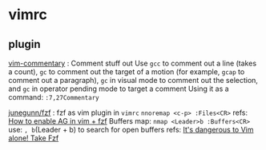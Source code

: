 # vimrc
## plugin
[vim-commentary](https://github.com/tpope/vim-commentary) : Comment stuff out
Use `gcc` to comment out a line (takes a count), `gc` to comment out the target of a motion (for example, `gcap` to comment out a paragraph), `gc` in visual mode to comment out the selection, and `gc` in operator pending mode to target a comment
Using it as a command: `:7,27Commentary`

[junegunn/fzf](https://github.com/junegunn/fzf) : fzf as vim plugin
in `vimrc`
`nnoremap <c-p> :Files<CR>`
refs:
[How to enable AG in vim + fzf](https://stackoverflow.com/questions/49052469/how-to-enable-ag-in-vim-fzf)
Buffers map:
`nmap <Leader>b :Buffers<CR>`
use: `, b`(Leader + b) to search for open buffers
refs:
[It's dangerous to Vim alone! Take Fzf](https://jesseleite.com/posts/2/its-dangerous-to-vim-alone-take-fzf)
